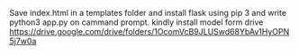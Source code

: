 Save index.html in a templates folder and install flask using pip 3 and write python3 app.py on cammand prompt.
kindly install model form drive https://drive.google.com/drive/folders/1OcomVcB9JLUSwd68YbAv1HyOPN5j7w0a
